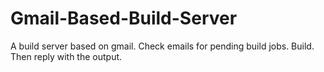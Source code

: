 # Gmail-Based-Build-Server
A build server based on gmail. Check emails for pending build jobs. Build. Then reply with the output.
